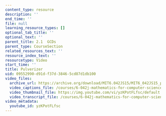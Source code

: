 ```yaml
---
content_type: resource
description: ''
end_time: ''
file: null
learning_resource_types: []
optional_tab_title: ''
optional_text: ''
parent_title: 2.1  GCDs
parent_type: CourseSection
related_resources_text: ''
resource_index_text: ''
resourcetype: Video
start_time: ''
title: Pulverizer
uid: 09552990-d91d-f37d-3846-5cd87d1db100
video_files:
  archive_url: https://archive.org/download/MIT6.042JS15/MIT6_042JS15_pulverizer_ipod.mp4
  video_captions_file: /courses/6-042j-mathematics-for-computer-science-spring-2015/63cc3c3f26ca5fccbd3ac9de8e97a034_yzKPotFLfsc.vtt
  video_thumbnail_file: https://img.youtube.com/vi/yzKPotFLfsc/default.jpg
  video_transcript_file: /courses/6-042j-mathematics-for-computer-science-spring-2015/f1eb460264639669ab206a1838c9f0e9_yzKPotFLfsc.pdf
video_metadata:
  youtube_id: yzKPotFLfsc
---
```


